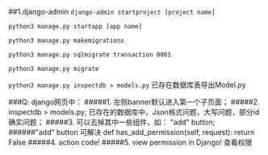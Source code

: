 ##1.django-admin 
`django-admin startproject [project name]`

`python3 manage.py startapp [app name]`

`python3 manage.py makemigrations`

`python3 manage.py sqlmigrate transaction 0001`

`python3 manage.py migrate`

`python3 manage.py inspectdb > models.py` 已存在数据库表导出Model.py

###Q:
django网页中：
#####1. 左侧banner默认进入第一个子页面；
#####2. inspectdb > models.py; 已存在的数据库中，Json格式问题，大写问题，部分id确实问题；
#####3. 可以去掉其中一些组件，如： "add" button;
######"add" button 可解决 
    def has_add_permission(self, request):
        return False
#####4. action code! 
#####5. view permission in Django! 查看权限 
